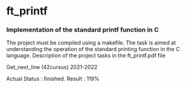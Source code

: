 # ft_printf

### Implementation of the standard printf function in C
The project must be compiled using a makefile. The task is aimed at understanding the operation of the standard printing function in the C language.
Description of the project tasks in the ft_printf.pdf file

Get_next_line (42cursus) 2021-2022

Actual Status : finished.
Result : 119%
